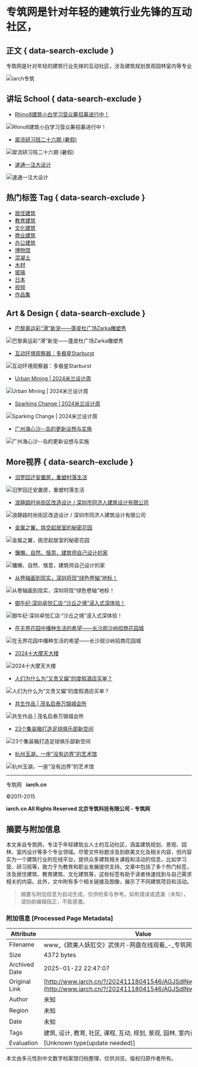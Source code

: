 # 专筑网是针对年轻的建筑行业先锋的互动社区，

## 正文 { data-search-exclude }


专筑网是针对年轻的建筑行业先锋的互动社区，涉及建筑规划景观园林室内等专业

![iarch专筑](http://www.iarch.cn "iarch专筑")

## 讲坛 School { data-search-exclude }

- [Rhino8建筑小白学习营众筹招募进行中！](http://v.iarch.cn/course/819)
  
![Rhino8建筑小白学习营众筹招募进行中！](http://v.iarch.cn/files/default/2024/09-30/1049288f275f666970.jpg)

- [犀流研习班二十六期 (暑假)](http://v.iarch.cn/course/818)
  
![犀流研习班二十六期 (暑假)](http://v.iarch.cn/files/default/2024/06-25/10542958d527029697.png)

- [速通一注大设计](http://v.iarch.cn/course/816)
  
![速通一注大设计](http://v.iarch.cn/files/default/2024/02-21/191730a1f42d196988.jpg)

## 热门标签 Tag { data-search-exclude }

- [居住建筑](tag/3342/居住建筑)
- [教育建筑](tag/2125/教育建筑)
- [文化建筑](tag/4208/文化建筑)
- [商业建筑](tag/4064/商业建筑)
- [办公建筑](tag/401/办公建筑)
- [博物馆](tag/69/博物馆)
- [混凝土](tag/650/混凝土)
- [木材](tag/474/木材)
- [玻璃](tag/1263/玻璃)
- [日本](tag/189/日本)
- [视频](tag/871/视频)
- [作品集](tag/41/作品集)

## Art & Design { data-search-exclude }

- [巴黎奥运彩“滑”新宠——蓬皮杜广场Zarka雕塑秀](thread-47635-1-1.html)
  
![巴黎奥运彩“滑”新宠——蓬皮杜广场Zarka雕塑秀](data/attachment/forum/47635.jpg)

- [互动环境观察器：多极星Starburst](thread-47616-1-1.html)
  
![互动环境观察器：多极星Starburst](data/attachment/forum/47616.jpg)

- [Urban Mining | 2024米兰设计周](thread-47302-1-1.html)
  
![Urban Mining | 2024米兰设计周](data/attachment/forum/47302.jpg)

- [Sparking Change | 2024米兰设计周](thread-47281-1-1.html)
  
![Sparking Change | 2024米兰设计周](data/attachment/forum/47281.jpg)

- [广州海心沙--岛的更新设想与实施](thread-47039-1-1.html)
  
![广州海心沙--岛的更新设想与实施](data/attachment/forum/47039.jpg)

## More视界 { data-search-exclude }

- [汨罗回迁安置房，重塑村落生活](thread-47753-1-1.html)
  
![汨罗回迁安置房，重塑村落生活](data/attachment/forum/47753.jpg)

- [浪静路时尚街区改造设计 / 深圳市同济人建筑设计有限公司](thread-47752-1-1.html)
  
![浪静路时尚街区改造设计 / 深圳市同济人建筑设计有限公司](data/attachment/forum/47752.jpg)

- [金属之翼，挑空起居室的秘密花园](thread-47751-1-1.html)
  
![金属之翼，挑空起居室的秘密花园](data/attachment/forum/47751.jpg)

- [慵懒、自然、惬意，建筑师自己设计的家](thread-47750-1-1.html)
  
![慵懒、自然、惬意，建筑师自己设计的家](data/attachment/forum/47750.jpg)

- [从卷轴画到现实，深圳将现“绿色卷轴”地标！](thread-47749-1-1.html)
  
![从卷轴画到现实，深圳将现“绿色卷轴”地标！](data/attachment/forum/47749.jpg)

- [御牛纪·深圳卓悦汇店·“沙丘之境”浸入式深体验！](thread-47748-1-1.html)
  
![御牛纪·深圳卓悦汇店·“沙丘之境”浸入式深体验！](data/attachment/forum/47748.jpg)

- [在无界花园中播种生活的希望——长沙观沙岭招商花园城](thread-47747-1-1.html)
  
![在无界花园中播种生活的希望——长沙观沙岭招商花园城](data/attachment/forum/47747.jpg)

- [2024十大摩天大楼](thread-47746-1-1.html)
  
![2024十大摩天大楼](data/attachment/forum/47746.jpg)

- [人们为什么为“又贵又偏”的度假酒店买单？](thread-47745-1-1.html)
  
![人们为什么为“又贵又偏”的度假酒店买单？](data/attachment/forum/47745.jpg)

- [共生作品 | 茂名启泰万锦城会所](thread-47744-1-1.html)
  
![共生作品 | 茂名启泰万锦城会所](data/attachment/forum/47744.jpg)

- [23个集装箱打造足球俱乐部新空间](thread-47743-1-1.html)
  
![23个集装箱打造足球俱乐部新空间](data/attachment/forum/47743.jpg)

- [杭州玉湖，一座“没有边界”的艺术馆](thread-47742-1-1.html)
  
![杭州玉湖，一座“没有边界”的艺术馆](data/attachment/forum/47742.jpg)

---

专筑网   **iarch.cn**

©2011-2015

**iarch.cn All Rights Reserved 北京专筑科技有限公司 - 专筑网**

<!-- tcd_original_link http://www.iarch.cn/?/20241118041546/AGJSdlNw_68021977.html -->


## 摘要与附加信息

<!-- tcd_abstract -->
本文来自专筑网，专注于年轻建筑业人士的互动社区，涵盖建筑规划、景观、园林、室内设计等多个专业领域。尽管文件标题涉及到欧美文化及相关内容，但内容实为一个建筑行业的在线平台，提供众多建筑相关课程和活动的信息，比如学习营、研习班等，致力于为教育和职业发展提供支持。文章中包括了多个热门标签，涉及居住建筑、教育建筑、文化建筑等，这些标签有助于读者快速找到与自己需求相关的内容。此外，文中附有多个相关链接及图像，展示了不同建筑项目和活动。
<!-- tcd_abstract_end -->

> 摘要与附加信息为自动生成，仅供检索与参考。如有错误或遗漏（未知），请协助编辑指正，不胜感激。

### 附加信息 [Processed Page Metadata]

| Attribute       | Value                                  |
|-----------------|----------------------------------------|
| Filename        | www_《欧美人妖肛交》武侠片-网盘在线观看_-_专筑网.md                             |
| Size            | 4372 bytes                           |
| Archived Date   | 2025-01-22 22:47:07                             |
| Original Link   | [http://www.iarch.cn/?/20241118041546/AGJSdlNw_68021977.html](http://www.iarch.cn/?/20241118041546/AGJSdlNw_68021977.html)                       |
| Author          | 未知                               |
| Region          | 未知                               |
| Date            | 未知                                 |
| Tags            | 建筑, 设计, 教育, 社区, 课程, 互动, 规划, 景观, 园林, 室内设计                                 |
| Evaluation            | [Unknown type(update needed)]                                 |
<!-- tcd_table_end -->

本文由多元性别中文数字档案馆归档整理，仅供浏览。版权归原作者所有。
